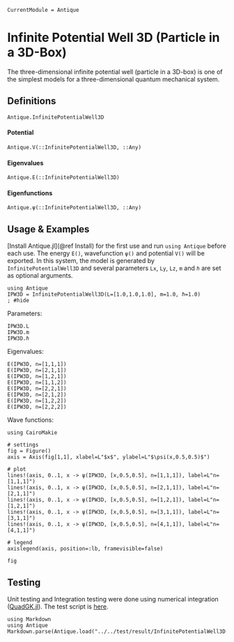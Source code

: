 ```@meta
CurrentModule = Antique
```

# Infinite Potential Well 3D (Particle in a 3D-Box)

The three-dimensional infinite potential well (particle in a 3D-box) is one of the simplest models for a three-dimensional quantum mechanical system.

## Definitions

```@docs; canonical=false
Antique.InfinitePotentialWell3D
```

#### Potential
```@docs; canonical=false
Antique.V(::InfinitePotentialWell3D, ::Any)
```

#### Eigenvalues
```@docs; canonical=false
Antique.E(::InfinitePotentialWell3D)
```

#### Eigenfunctions
```@docs; canonical=false
Antique.ψ(::InfinitePotentialWell3D, ::Any)
```

## Usage & Examples

[Install Antique.jl](@ref Install) for the first use and run `using Antique` before each use. The energy `E()`, wavefunction `ψ()` and potential `V()` will be exported. In this system, the model is generated by `InfinitePotentialWell3D` and several parameters `Lx`, `Ly`, `Lz`, `m` and `ℏ` are set as optional arguments.

```@example IPW3D
using Antique
IPW3D = InfinitePotentialWell3D(L=[1.0,1.0,1.0], m=1.0, ℏ=1.0)
; #hide
```

Parameters:

```@repl IPW3D
IPW3D.L
IPW3D.m
IPW3D.ℏ
```

Eigenvalues:

```@repl IPW3D
E(IPW3D, n=[1,1,1])
E(IPW3D, n=[2,1,1])
E(IPW3D, n=[1,2,1])
E(IPW3D, n=[1,1,2])
E(IPW3D, n=[2,2,1])
E(IPW3D, n=[2,1,2])
E(IPW3D, n=[1,2,2])
E(IPW3D, n=[2,2,2])
```

Wave functions:

```@example IPW3D
using CairoMakie

# settings
fig = Figure()
axis = Axis(fig[1,1], xlabel=L"$x$", ylabel=L"$\psi(x,0.5,0.5)$")

# plot
lines!(axis, 0..1, x -> ψ(IPW3D, [x,0.5,0.5], n=[1,1,1]), label=L"n=[1,1,1]")
lines!(axis, 0..1, x -> ψ(IPW3D, [x,0.5,0.5], n=[2,1,1]), label=L"n=[2,1,1]")
lines!(axis, 0..1, x -> ψ(IPW3D, [x,0.5,0.5], n=[1,2,1]), label=L"n=[1,2,1]")
lines!(axis, 0..1, x -> ψ(IPW3D, [x,0.5,0.5], n=[3,1,1]), label=L"n=[3,1,1]")
lines!(axis, 0..1, x -> ψ(IPW3D, [x,0.5,0.5], n=[4,1,1]), label=L"n=[4,1,1]")

# legend
axislegend(axis, position=:lb, framevisible=false)

fig
```

## Testing

Unit testing and Integration testing were done using numerical integration ([QuadGK.jl](https://juliamath.github.io/QuadGK.jl/stable/)). The test script is [here](https://github.com/ohno/Antique.jl/blob/main/test/InfinitePotentialWell3D.jl).

```@eval
using Markdown
using Antique
Markdown.parse(Antique.load("../../test/result/InfinitePotentialWell3D.log"))
```